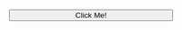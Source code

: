 <div align="center">
  <img src="https://media.tenor.com/GfSX-u7VGM4AAAAC/coding.gif" with="700"/>
</div>

<head>
  <meta charset="UTF-8">
  <meta name="viewport" content="width=device-width, initial-scale=1.0">
  <title>Crazy Buttons</title>
  <style>
    body, .jumbotron { padding: 30px; }
    .text-giant      { font-size: 40px; }
    .btn-crazy       {
      position: absolute;
      top: 30px;
      left: 35%;
      width: 30%;
      transition: 0.1s ease all;
      text-align: center;
    }
  </style>
</head>
<body>
  <button type="button" class="btn-crazy btn btn-lg btn-danger" onmouseenter="goCrazy.call(this)">
    Click Me!
  </button>
  <button type="button" class="btn-crazy btn btn-lg btn-primary" onmouseenter="goCrazy.call(this)">
    Click Me!
  </button>
  <button type="button" class="btn-crazy btn btn-lg btn-success" onmouseenter="goCrazy.call(this)">
    Click Me!
  </button>
  
  <script>
    function goCrazy() {
      const offsetLeft = Math.random() * (window.innerWidth - this.clientWidth);
      const offsetTop  = Math.random() * (window.innerHeight - this.clientHeight);
  
      console.log(offsetLeft, offsetTop);
  
      this.style.top = offsetTop + 'px';
      this.style.left = offsetLeft + 'px';
    }
  </script>
</body>
</html>
